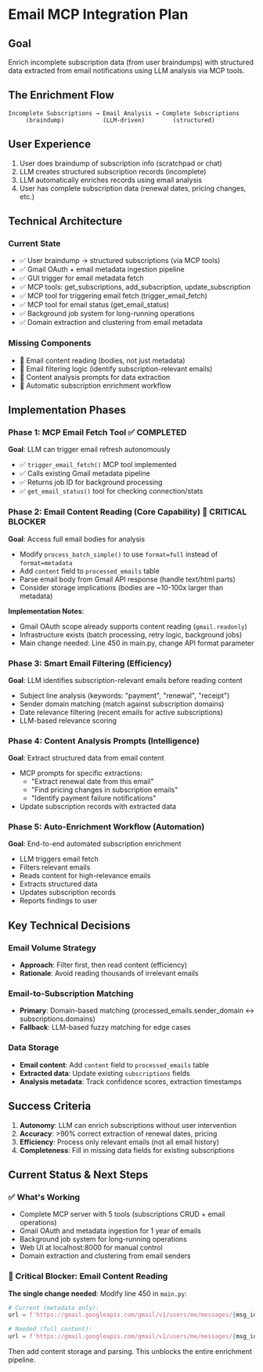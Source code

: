 # Email MCP Integration Plan

## Goal
Enrich incomplete subscription data (from user braindumps) with structured data extracted from email notifications using LLM analysis via MCP tools.

## The Enrichment Flow
```
Incomplete Subscriptions → Email Analysis → Complete Subscriptions
     (braindump)           (LLM-driven)        (structured)
```

## User Experience
1. User does braindump of subscription info (scratchpad or chat)
2. LLM creates structured subscription records (incomplete)
3. LLM automatically enriches records using email analysis
4. User has complete subscription data (renewal dates, pricing changes, etc.)

## Technical Architecture

### Current State
- ✅ User braindump → structured subscriptions (via MCP tools)
- ✅ Gmail OAuth + email metadata ingestion pipeline 
- ✅ GUI trigger for email metadata fetch
- ✅ MCP tools: get_subscriptions, add_subscription, update_subscription
- ✅ MCP tool for triggering email fetch (trigger_email_fetch)
- ✅ MCP tool for email status (get_email_status)
- ✅ Background job system for long-running operations
- ✅ Domain extraction and clustering from email metadata

### Missing Components
- 🔴 Email content reading (bodies, not just metadata)
- 🔴 Email filtering logic (identify subscription-relevant emails)
- 🔴 Content analysis prompts for data extraction
- 🔴 Automatic subscription enrichment workflow

## Implementation Phases

### Phase 1: MCP Email Fetch Tool ✅ COMPLETED
**Goal**: LLM can trigger email refresh autonomously
- ✅ `trigger_email_fetch()` MCP tool implemented
- ✅ Calls existing Gmail metadata pipeline
- ✅ Returns job ID for background processing
- ✅ `get_email_status()` tool for checking connection/stats

### Phase 2: Email Content Reading (Core Capability) 🔴 CRITICAL BLOCKER
**Goal**: Access full email bodies for analysis
- Modify `process_batch_simple()` to use `format=full` instead of `format=metadata`
- Add `content` field to `processed_emails` table
- Parse email body from Gmail API response (handle text/html parts)
- Consider storage implications (bodies are ~10-100x larger than metadata)

**Implementation Notes**:
- Gmail OAuth scope already supports content reading (`gmail.readonly`)
- Infrastructure exists (batch processing, retry logic, background jobs)
- Main change needed: Line 450 in main.py, change API format parameter

### Phase 3: Smart Email Filtering (Efficiency) 
**Goal**: LLM identifies subscription-relevant emails before reading content
- Subject line analysis (keywords: "payment", "renewal", "receipt")
- Sender domain matching (match against subscription domains)
- Date relevance filtering (recent emails for active subscriptions)
- LLM-based relevance scoring

### Phase 4: Content Analysis Prompts (Intelligence)
**Goal**: Extract structured data from email content
- MCP prompts for specific extractions:
  - "Extract renewal date from this email"
  - "Find pricing changes in subscription emails" 
  - "Identify payment failure notifications"
- Update subscription records with extracted data

### Phase 5: Auto-Enrichment Workflow (Automation)
**Goal**: End-to-end automated subscription enrichment
- LLM triggers email fetch
- Filters relevant emails
- Reads content for high-relevance emails
- Extracts structured data
- Updates subscription records
- Reports findings to user

## Key Technical Decisions

### Email Volume Strategy
- **Approach**: Filter first, then read content (efficiency)
- **Rationale**: Avoid reading thousands of irrelevant emails

### Email-to-Subscription Matching
- **Primary**: Domain-based matching (processed_emails.sender_domain ↔ subscriptions.domains)
- **Fallback**: LLM-based fuzzy matching for edge cases

### Data Storage
- **Email content**: Add `content` field to `processed_emails` table
- **Extracted data**: Update existing `subscriptions` fields
- **Analysis metadata**: Track confidence scores, extraction timestamps

## Success Criteria
1. **Autonomy**: LLM can enrich subscriptions without user intervention
2. **Accuracy**: >90% correct extraction of renewal dates, pricing
3. **Efficiency**: Process only relevant emails (not all email history)
4. **Completeness**: Fill in missing data fields for existing subscriptions

## Current Status & Next Steps

### ✅ What's Working
- Complete MCP server with 5 tools (subscriptions CRUD + email operations)
- Gmail OAuth and metadata ingestion for 1 year of emails
- Background job system for long-running operations
- Web UI at localhost:8000 for manual control
- Domain extraction and clustering from email senders

### 🔴 Critical Blocker: Email Content Reading
**The single change needed**: Modify line 450 in `main.py`:
```python
# Current (metadata only):
url = f'https://gmail.googleapis.com/gmail/v1/users/me/messages/{msg_id}?format=metadata'

# Needed (full content):
url = f'https://gmail.googleapis.com/gmail/v1/users/me/messages/{msg_id}?format=full'
```

Then add content storage and parsing. This unblocks the entire enrichment pipeline.
